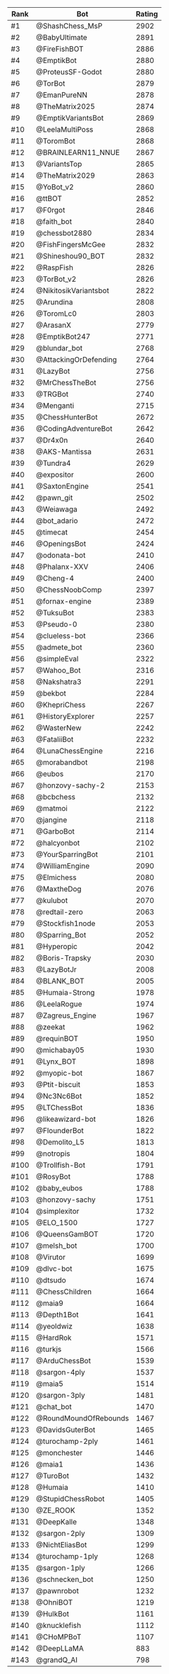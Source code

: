 Rank|Bot|Rating
---|---|---
#1|@ShashChess_MsP|2902
#2|@BabyUltimate|2891
#3|@FireFishBOT|2886
#4|@EmptikBot|2880
#5|@ProteusSF-Godot|2880
#6|@TorBot|2879
#7|@EmanPureNN|2878
#8|@TheMatrix2025|2874
#9|@EmptikVariantsBot|2869
#10|@LeelaMultiPoss|2868
#11|@ToromBot|2868
#12|@BRAINLEARN11_NNUE|2867
#13|@VariantsTop|2865
#14|@TheMatrix2029|2863
#15|@YoBot_v2|2860
#16|@ttBOT|2852
#17|@F0rgot|2846
#18|@faith_bot|2840
#19|@chessbot2880|2834
#20|@FishFingersMcGee|2832
#21|@Shineshou90_BOT|2832
#22|@RaspFish|2826
#23|@TorBot_v2|2826
#24|@NikitosikVariantsbot|2822
#25|@Arundina|2808
#26|@ToromLc0|2803
#27|@ArasanX|2779
#28|@EmptikBot247|2771
#29|@blundar_bot|2768
#30|@AttackingOrDefending|2764
#31|@LazyBot|2756
#32|@MrChessTheBot|2756
#33|@TRGBot|2740
#34|@Menganti|2715
#35|@ChessHunterBot|2672
#36|@CodingAdventureBot|2642
#37|@Dr4x0n|2640
#38|@AKS-Mantissa|2631
#39|@Tundra4|2629
#40|@expositor|2600
#41|@SaxtonEngine|2541
#42|@pawn_git|2502
#43|@Weiawaga|2492
#44|@bot_adario|2472
#45|@timecat|2454
#46|@OpeningsBot|2424
#47|@odonata-bot|2410
#48|@Phalanx-XXV|2406
#49|@Cheng-4|2400
#50|@ChessNoobComp|2397
#51|@fornax-engine|2389
#52|@TuksuBot|2383
#53|@Pseudo-0|2380
#54|@clueless-bot|2366
#55|@admete_bot|2360
#56|@simpleEval|2322
#57|@Wahoo_Bot|2316
#58|@Nakshatra3|2291
#59|@bekbot|2284
#60|@KhepriChess|2267
#61|@HistoryExplorer|2257
#62|@WasterNew|2242
#63|@FataliiBot|2232
#64|@LunaChessEngine|2216
#65|@morabandbot|2198
#66|@eubos|2170
#67|@honzovy-sachy-2|2153
#68|@bcbchess|2132
#69|@matmoi|2122
#70|@jangine|2118
#71|@GarboBot|2114
#72|@halcyonbot|2102
#73|@YourSparringBot|2101
#74|@WilliamEngine|2090
#75|@Elmichess|2080
#76|@MaxtheDog|2076
#77|@kulubot|2070
#78|@redtail-zero|2063
#79|@Stockfish1node|2053
#80|@Sparring_Bot|2052
#81|@Hyperopic|2042
#82|@Boris-Trapsky|2030
#83|@LazyBotJr|2008
#84|@BLANK_BOT|2005
#85|@Humaia-Strong|1978
#86|@LeelaRogue|1974
#87|@Zagreus_Engine|1967
#88|@zeekat|1962
#89|@requinBOT|1950
#90|@michabay05|1930
#91|@Lynx_BOT|1898
#92|@myopic-bot|1867
#93|@Ptit-biscuit|1853
#94|@Nc3Nc6Bot|1852
#95|@LTChessBot|1836
#96|@likeawizard-bot|1826
#97|@FlounderBot|1822
#98|@Demolito_L5|1813
#99|@notropis|1804
#100|@Trollfish-Bot|1791
#101|@RosyBot|1788
#102|@baby_eubos|1788
#103|@honzovy-sachy|1751
#104|@simplexitor|1732
#105|@ELO_1500|1727
#106|@QueensGamBOT|1720
#107|@melsh_bot|1700
#108|@Virutor|1699
#109|@dlvc-bot|1675
#110|@dtsudo|1674
#111|@ChessChildren|1664
#112|@maia9|1664
#113|@Depth1Bot|1641
#114|@yeoldwiz|1638
#115|@HardRok|1571
#116|@turkjs|1566
#117|@ArduChessBot|1539
#118|@sargon-4ply|1537
#119|@maia5|1514
#120|@sargon-3ply|1481
#121|@chat_bot|1470
#122|@RoundMoundOfRebounds|1467
#123|@DavidsGuterBot|1465
#124|@turochamp-2ply|1461
#125|@monchester|1446
#126|@maia1|1436
#127|@TuroBot|1432
#128|@Humaia|1410
#129|@StupidChessRobot|1405
#130|@ZE_ROOK|1352
#131|@DeepKalle|1348
#132|@sargon-2ply|1309
#133|@NichtEliasBot|1299
#134|@turochamp-1ply|1268
#135|@sargon-1ply|1266
#136|@schnecken_bot|1250
#137|@pawnrobot|1232
#138|@OhniBOT|1219
#139|@HulkBot|1161
#140|@knucklefish|1112
#141|@CHoMPBoT|1107
#142|@DeepLLaMA|883
#143|@grandQ_AI|798

